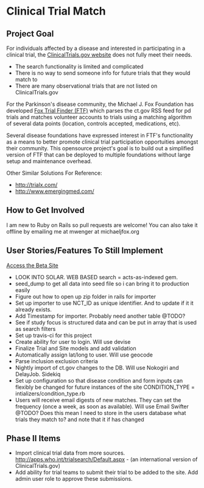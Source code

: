 Clinical Trial Match
=======


Project Goal
-----------
For individuals affected by a disease and interested in participating in a clinical trial, the <a href="http://clinicaltrials.gov/" target="_blank">ClinicalTrials.gov website</a> does not fully meet their needs.
* The search functionality is limited and complicated
* There is no way to send someone info for future trials that they would match to
* There are many observational trials that are not listed on ClinicalTrials.gov 

For the Parkinson's disease community, the Michael J. Fox Foundation has developed <a href="https://foxtrialfinder.michaeljfox.org/" target="_blank">Fox Trial Finder (FTF)</a> which parses the ct.gov RSS feed for pd trials and matches volunteer accounts to trials using a matching algorithm of several data points (location, controls accepted, medications, etc).

Several disease foundations have expressed interest in FTF's functionality as a means to better promote clinical trial participation opportuities amongst their community. This opensource project's goal is to build out a simplified version of FTF that can be deployed to multiple foundations without large setup and maintenance overhead.

Other Similar Solutions For Reference:
* <a href="http://trialx.com/">http://trialx.com/</a>
* <a href="http://www.emergingmed.com/">http://www.emergingmed.com/</a>


How to Get Involved
-----------
I am new to Ruby on Rails so pull requests are welcome!
You can also take it offline by emailing me at mwenger at michaeljfox.org


User Stories/Features To Still Implement
-----------
<a href="http://shrouded-river-3637.herokuapp.com/" target="_blank">Access the Beta Site</a>
* LOOK INTO SOLAR. WEB BASED search = acts-as-indexed gem.
* seed_dump to get all data into seed file so i can bring it to production easily
* Figure out how to open up zip folder in rails for importer
* Set up importer to use NCT_ID as unique identifier. And to update if it it already exists.
* Add Timestamp for importer. Probably need another table @TODO?
* See if study focus is structured data and can be put in array that is used as search filters
* Set up travis-ci for this project
* Create ability for user to login. Will use devise
* Finalize Trial and Site models and add validation
* Automatically assign lat/long to user. Will use geocode
* Parse inclusion exclusion criteria
* Nightly import of ct.gov changes to the DB. Will use Nokogiri and DelayJob. Sidekiq
* Set up configuration so that disease condition and form inputs can flexibly be changed for future instances of the site CONDITION_TYPE = intializers/condition_type.rb
* Users will receive email digests of new matches. They can set the frequency (once a week, as soon as available). Will use Email Swifter @TODO? Does this mean I need to store in the users database what trials they match to? and note that it if has changed

Phase II Items
-----------
* Import clinical trial data from more sources. <a href="http://apps.who.int/trialsearch/Default.aspx" target="_blank">http://apps.who.int/trialsearch/Default.aspx</a> - (an international version of ClinicalTrials.gov)
* Add ability for trial teams to submit their trial to be added to the site. Add admin user role to approve these submissions.